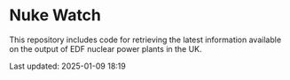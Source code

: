 # Nuke Watch

This repository includes code for retrieving the latest information available on the output of EDF nuclear power plants in the UK.

Last updated: 2025-01-09 18:19